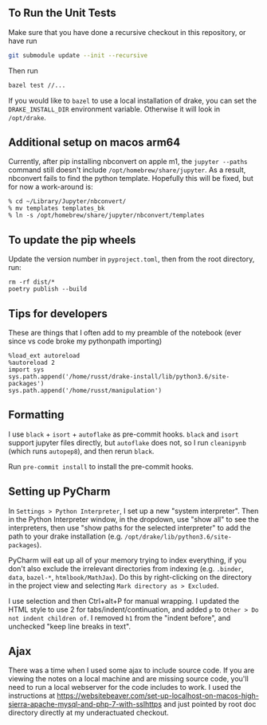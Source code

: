 ## To Run the Unit Tests

Make sure that you have done a recursive checkout in this repository, or have run

```bash
git submodule update --init --recursive
```
Then run
```bash
bazel test //...
```

If you would like to `bazel` to use a local installation of drake, you can set
the `DRAKE_INSTALL_DIR` environment variable. Otherwise it will look in
`/opt/drake`.

## Additional setup on macos arm64

Currently, after pip installing nbconvert on apple m1, the `jupyter --paths`
command still doesn't include `/opt/homebrew/share/jupyter`.  As a result,
nbconvert fails to find the python template.  Hopefully this will be fixed, but
for now a work-around is:

```
% cd ~/Library/Jupyter/nbconvert/
% mv templates templates_bk
% ln -s /opt/homebrew/share/jupyter/nbconvert/templates
```

## To update the pip wheels

Update the version number in `pyproject.toml`, then from the root directory, run:
```
rm -rf dist/*
poetry publish --build
``` 

## Tips for developers

These are things that I often add to my preamble of the notebook (ever since vs code broke my pythonpath importing)
```
%load_ext autoreload
%autoreload 2
import sys
sys.path.append('/home/russt/drake-install/lib/python3.6/site-packages')
sys.path.append('/home/russt/manipulation')
```

## Formatting

I use `black` + `isort` + `autoflake` as pre-commit hooks.  `black` and `isort`
support jupyter files directly, but `autoflake` does not, so I run `cleanipynb`
(which runs `autopep8`), and then rerun `black`.  

Run `pre-commit install` to install the pre-commit hooks.

## Setting up PyCharm

In `Settings > Python Interpreter`, I set up a new "system interpreter". Then in
the Python Interpreter window, in the dropdown, use "show all" to see the
interpreters, then use "show paths for the selected interpreter" to add the path
to your drake installation (e.g. `/opt/drake/lib/python3.6/site-packages`).

PyCharm will eat up all of your memory trying to index everything, if you don't
also exclude the irrelevant directories from indexing (e.g. `.binder`, `data`,
`bazel-*`, `htmlbook/MathJax`). Do this by right-clicking on the directory in
the project view and selecting `Mark directory as > Excluded`.

I use selection and then Ctrl+alt+P for manual wrapping. I updated the HTML
style to use 2 for tabs/indent/continuation, and added `p`
to `Other > Do not indent children of`. I removed `h1` from the "indent before",
and unchecked "keep line breaks in text".

## Ajax

There was a time when I used some ajax to include source code. If you are
viewing the notes on a local machine and are missing source code, you'll need
to run a local webserver for the code includes to work. I used the instructions
at
https://websitebeaver.com/set-up-localhost-on-macos-high-sierra-apache-mysql-and-php-7-with-sslhttps
and just pointed by root doc directory directly at my underactuated checkout.


